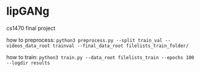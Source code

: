 # lipGANg
cs1470 final project

how to preprocess: `python3 preprocess.py --split train_val --videos_data_root trainval --final_data_root filelists_train_folder/`

how to train: `python3 train.py --data_root filelists_train --epochs 100 --logdir results`